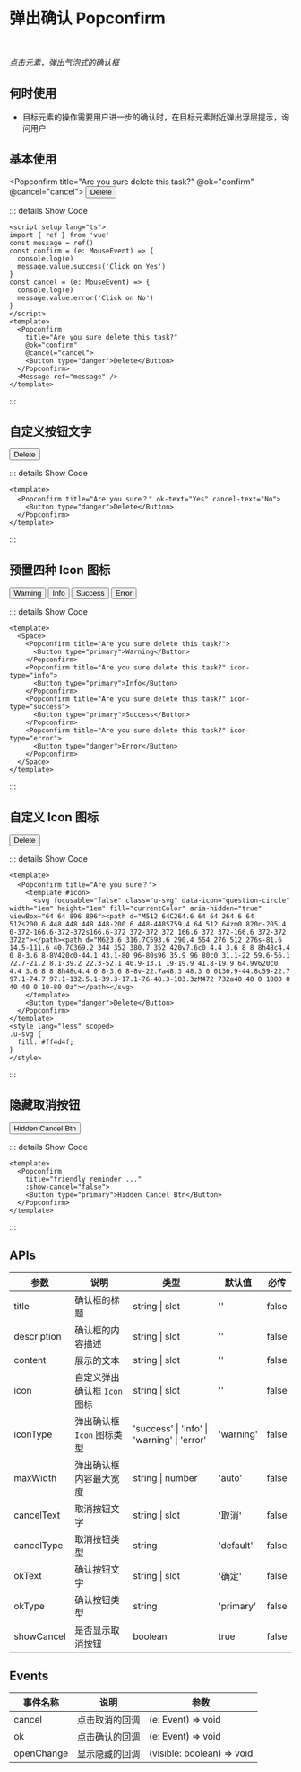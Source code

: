 # 弹出确认 Popconfirm<BackTop />

<br/>

*点击元素，弹出气泡式的确认框*

## 何时使用

- 目标元素的操作需要用户进一步的确认时，在目标元素附近弹出浮层提示，询问用户

<script setup lang="ts">
import { ref } from 'vue'
const message = ref()
const confirm = (e: MouseEvent) => {
  console.log(e)
  message.value.success('Click on Yes')
}
const cancel = (e: MouseEvent) => {
  console.log(e)
  message.value.error('Click on No')
}
</script>

## 基本使用

<Popconfirm
  title="Are you sure delete this task?"
  @ok="confirm"
  @cancel="cancel">
  <Button type="danger">Delete</Button>
</Popconfirm>
<Message ref="message" />

::: details Show Code

```vue
<script setup lang="ts">
import { ref } from 'vue'
const message = ref()
const confirm = (e: MouseEvent) => {
  console.log(e)
  message.value.success('Click on Yes')
}
const cancel = (e: MouseEvent) => {
  console.log(e)
  message.value.error('Click on No')
}
</script>
<template>
  <Popconfirm
    title="Are you sure delete this task?"
    @ok="confirm"
    @cancel="cancel">
    <Button type="danger">Delete</Button>
  </Popconfirm>
  <Message ref="message" />
</template>
```

:::

## 自定义按钮文字

<Popconfirm title="Are you sure？" ok-text="Yes" cancel-text="No">
  <Button type="danger">Delete</Button>
</Popconfirm>

::: details Show Code

```vue
<template>
  <Popconfirm title="Are you sure？" ok-text="Yes" cancel-text="No">
    <Button type="danger">Delete</Button>
  </Popconfirm>
</template>
```

:::

## 预置四种 Icon 图标

<Space :size="24">
  <Popconfirm title="Are you sure delete this task?">
    <Button type="primary">Warning</Button>
  </Popconfirm>
  <Popconfirm title="Are you sure delete this task?" icon-type="info">
    <Button type="primary">Info</Button>
  </Popconfirm>
  <Popconfirm title="Are you sure delete this task?" icon-type="success">
    <Button type="primary">Success</Button>
  </Popconfirm>
  <Popconfirm title="Are you sure delete this task?" icon-type="error">
    <Button type="danger">Error</Button>
  </Popconfirm>
</Space>

::: details Show Code

```vue
<template>
  <Space>
    <Popconfirm title="Are you sure delete this task?">
      <Button type="primary">Warning</Button>
    </Popconfirm>
    <Popconfirm title="Are you sure delete this task?" icon-type="info">
      <Button type="primary">Info</Button>
    </Popconfirm>
    <Popconfirm title="Are you sure delete this task?" icon-type="success">
      <Button type="primary">Success</Button>
    </Popconfirm>
    <Popconfirm title="Are you sure delete this task?" icon-type="error">
      <Button type="danger">Error</Button>
    </Popconfirm>
  </Space>
</template>
```

:::
## 自定义 Icon 图标

<Popconfirm title="Are you sure？">
  <template #icon>
    <svg focusable="false" class="u-svg" data-icon="question-circle" width="1em" height="1em" fill="currentColor" aria-hidden="true" viewBox="64 64 896 896"><path d="M512 64C264.6 64 64 264.6 64 512s200.6 448 448 448 448-200.6 448-448S759.4 64 512 64zm0 820c-205.4 0-372-166.6-372-372s166.6-372 372-372 372 166.6 372 372-166.6 372-372 372z"></path><path d="M623.6 316.7C593.6 290.4 554 276 512 276s-81.6 14.5-111.6 40.7C369.2 344 352 380.7 352 420v7.6c0 4.4 3.6 8 8 8h48c4.4 0 8-3.6 8-8V420c0-44.1 43.1-80 96-80s96 35.9 96 80c0 31.1-22 59.6-56.1 72.7-21.2 8.1-39.2 22.3-52.1 40.9-13.1 19-19.9 41.8-19.9 64.9V620c0 4.4 3.6 8 8 8h48c4.4 0 8-3.6 8-8v-22.7a48.3 48.3 0 0130.9-44.8c59-22.7 97.1-74.7 97.1-132.5.1-39.3-17.1-76-48.3-103.3zM472 732a40 40 0 1080 0 40 40 0 10-80 0z"></path></svg>
  </template>
  <Button type="danger">Delete</Button>
</Popconfirm>

::: details Show Code

```vue
<template>
  <Popconfirm title="Are you sure？">
    <template #icon>
      <svg focusable="false" class="u-svg" data-icon="question-circle" width="1em" height="1em" fill="currentColor" aria-hidden="true" viewBox="64 64 896 896"><path d="M512 64C264.6 64 64 264.6 64 512s200.6 448 448 448 448-200.6 448-448S759.4 64 512 64zm0 820c-205.4 0-372-166.6-372-372s166.6-372 372-372 372 166.6 372 372-166.6 372-372 372z"></path><path d="M623.6 316.7C593.6 290.4 554 276 512 276s-81.6 14.5-111.6 40.7C369.2 344 352 380.7 352 420v7.6c0 4.4 3.6 8 8 8h48c4.4 0 8-3.6 8-8V420c0-44.1 43.1-80 96-80s96 35.9 96 80c0 31.1-22 59.6-56.1 72.7-21.2 8.1-39.2 22.3-52.1 40.9-13.1 19-19.9 41.8-19.9 64.9V620c0 4.4 3.6 8 8 8h48c4.4 0 8-3.6 8-8v-22.7a48.3 48.3 0 0130.9-44.8c59-22.7 97.1-74.7 97.1-132.5.1-39.3-17.1-76-48.3-103.3zM472 732a40 40 0 1080 0 40 40 0 10-80 0z"></path></svg>
    </template>
    <Button type="danger">Delete</Button>
  </Popconfirm>
</template>
<style lang="less" scoped>
.u-svg {
  fill: #ff4d4f;
}
</style>
```

:::

## 隐藏取消按钮

<Popconfirm
  title="friendly reminder ..."
  :show-cancel="false">
  <Button type="primary">Hidden Cancel Btn</Button>
</Popconfirm>

::: details Show Code

```vue
<template>
  <Popconfirm
    title="friendly reminder ..."
    :show-cancel="false">
    <Button type="primary">Hidden Cancel Btn</Button>
  </Popconfirm>
</template>
```

:::

<style lang="less" scoped>
.u-svg {
  fill: #ff4d4f;
}
</style>

## APIs

参数 | 说明 | 类型 | 默认值 | 必传
-- | -- | -- | -- | --
title | 确认框的标题 | string &#124; slot | '' | false
description | 确认框的内容描述 | string &#124; slot | '' | false
content | 展示的文本 | string &#124; slot | '' | false
icon | 自定义弹出确认框 `Icon` 图标 | string &#124; slot | '' | false
iconType | 弹出确认框 `Icon` 图标类型 | 'success' &#124; 'info' &#124; 'warning' &#124; 'error' | 'warning' | false
maxWidth | 弹出确认框内容最大宽度 | string &#124; number | 'auto' | false
cancelText | 取消按钮文字 | string &#124; slot | '取消' | false
cancelType | 取消按钮类型 | string | 'default' | false
okText | 确认按钮文字 | string &#124; slot | '确定' | false
okType | 确认按钮类型 | string | 'primary' | false
showCancel | 是否显示取消按钮 | boolean | true | false

## Events

事件名称 | 说明 | 参数
-- | -- | --
cancel | 点击取消的回调 | (e: Event) => void
ok | 点击确认的回调 | (e: Event) => void
openChange | 显示隐藏的回调 | (visible: boolean) => void
